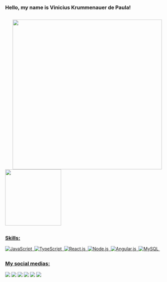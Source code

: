 ### Hello, my name is Vinicius Krummenauer de Paula!

##

<div>
<img align="right" height="480em" src="https://raw.githubusercontent.com/gist/vinikrummenauer/0ce8fc4519126a5409981a217e940b81/raw/072fa0727db1adc9bc81eb287c9367a96d18ae30/githubcard.svg" />
  <a href="https://github.com/vinikrummenauer">
  <img height="180em" src="https://github-readme-stats.vercel.app/api?username=vinikrummenauer&show_icons=true&hide_border=true&theme=tokyonight&include_all_commits=true&count_private=true&bg_color=35,1a1b27,252334"/>
</div>

##

### Skills:
![JavaScript](https://img.shields.io/badge/-JavaScript-0D1117?style=for-the-badge&logo=javascript&labelColor=0D1117&textColor=0D1117)&nbsp;
![TypeScript](https://img.shields.io/badge/TypeScript-0D1117?style=for-the-badge&logo=typescript&labelColor=0D1117&textColor=0D1117)&nbsp;
![React.js](https://img.shields.io/badge/-React.js-0D1117?style=for-the-badge&logo=react&labelColor=0D1117)&nbsp;
![Node.js](https://img.shields.io/badge/Node.js-0D1117?style=for-the-badge&logo=node.js&logoColor=green)&nbsp;
![Angular.js](https://img.shields.io/badge/AngularJS-0D1117?style=for-the-badge&logo=angularjs&labelColor=0D1117&textColor=0D1117)&nbsp;
![MySQL](https://img.shields.io/badge/-MySQL-0D1117?style=for-the-badge&logo=mysql&labelColor=0D1117&textColor=0D1117)&nbsp;

##

### My social medias:

<div>
  <a href="mailto:viniciuskdepaula@gmail.com?subject=Hello!" target="_blank"><img src="https://img.shields.io/badge/Gmail-D14836?style=for-the-badge&logo=gmail&logoColor=white" target="_blank"></a>
  <a href="https://wa.me/5505195633760" target="_blank"><img src="https://img.shields.io/badge/WhatsApp-25D366?style=for-the-badge&logo=whatsapp&logoColor=white" target="_blank"></a>
  <a href="https://www.instagram.com/mynezius_999" target="_blank"><img src="https://img.shields.io/badge/Instagram-E4405F?style=for-the-badge&logo=instagram&logoColor=white" target="_blank"></a>
  <a href="https://www.twitch.tv/viniwrld" target="_blank"><img src="https://img.shields.io/badge/Twitch-9146FF?style=for-the-badge&logo=twitch&logoColor=white" target="_blank"></a>
  <a href="https://steamcommunity.com/id/viniizinw" target="_blank"><img src="https://img.shields.io/badge/Steam-000000?style=for-the-badge&logo=steam&logoColor=white" target="_blank"></a>
  <a href="https://open.spotify.com/user/buxnyez46r9ya7kr5lj8uv9my?si=7986414ef7634376" target="_blank"><img src="https://img.shields.io/badge/Spotify-1ED760?&style=for-the-badge&logo=spotify&logoColor=white" target="_blank"></a>
</div> 
  
##

